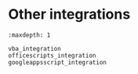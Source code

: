 # Other integrations

```{toctree}
:maxdepth: 1

vba_integration
officescripts_integration
googleappsscript_integration
```

